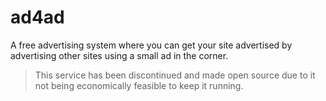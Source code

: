 # ad4ad

A free advertising system where you can get your site advertised by advertising other sites using a small ad in the corner.

> This service has been discontinued and made open source due to it not being economically feasible to keep it running.
